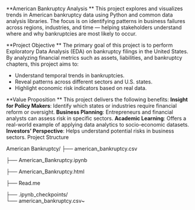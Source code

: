 **American Bankruptcy Analysis
**
This project explores and visualizes trends in American bankruptcy data using Python and common data analysis libraries. The focus is on identifying patterns in business failures across regions, industries, and time — helping stakeholders understand where and why bankruptcies are most likely to occur.

**Project Objective
**
The primary goal of this project is to perform Exploratory Data Analysis (EDA) on bankruptcy filings in the United States. By analyzing financial metrics such as assets, liabilities, and bankruptcy chapters, this project aims to:

- Understand temporal trends in bankruptcies.
- Reveal patterns across different sectors and U.S. states.
- Highlight economic risk indicators based on real data.

**Value Proposition
**
This project delivers the following benefits:
**Insight for Policy Makers**: Identify which states or industries require financial reform or oversight.
**Business Planning**: Entrepreneurs and financial analysts can assess risk in specific sectors.
**Academic Learning**: Offers a real-world example of applying data analytics to socio-economic datasets.
**Investors’ Perspective**: Helps understand potential risks in business sectors.
Project Structure

American Bankruptcy/
├── american_bankruptcy.csv         

├── American_Bankruptcy.ipynb       

├── American_Bankruptcy.html       

├── Read.me                         

├── .ipynb_checkpoints/             
└── american_bankruptcy.csv~     
